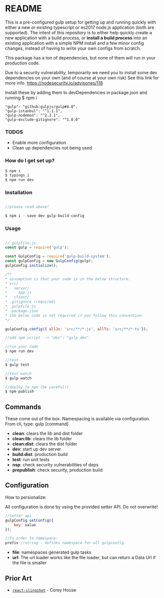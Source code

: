 # README #

This is a pre-configured gulp setup for getting up and running quickly with either a new or existing typescript or es2017 node.js application (both are supported). 
The intent of this repository is to either help quickly create a new application with a build process, or **install a build process** into an existing application with a simple NPM install and a few minor config changes, instead of having to write your own configs from scratch.

This package has a ton of dependencies, but none of them will run in your production code.

Due to a security vulnerability, temporarily we need you to install some dev dependencies on your own (and of course at your own risk)
See this link for more info. https://nodesecurity.io/advisories/118

Install these by adding them to devDependencies in package.json and running $ npm i

    "gulp": "github:gulpjs/gulp#4.0",
    "gulp-istanbul": "^1.1.1",
    "gulp-nodemon": "^2.2.1",
    "gulp-exclude-gitignore": "^1.0.0"

### TODOS ###
* Enable more configuration
* Clean up dependencies not being used

### How do I get set up? ###

```sh
$ npm i
$ typings i
$ npm run dev
```

### Installation ###

```js

//please read above!

$ npm i --save-dev gulp-build-config

```

### Usage ###

```js

// gulpfile.js
const gulp = require('gulp');

const GulpConfig = require('gulp-build-system');
const gulpConfig = new GulpConfig(gulp);
gulpConfig.initialize();

/**
* assumption is that your code is in the below structure: 
* src/
*   server/
*     app.js
*   client/
* .gitignore (required)
* .gulpfile.js
* .package.json
* the below code is not required if you follow this convention.
*/

gulpConfig.config({ allJs: 'src/**/*.js', allTs: 'src/**/*.ts'});

//add npm script --> "dev": "gulp dev"

//run your code
$ npm run dev

//test 
$ gulp test

//test watch
$ gulp watch

//deploy to npm (be careful!)
$ npm publish

```

## Commands
These come out of the box. Namespacing is available via configuration. From cli, type: gulp [command]

* **clean**: clears the lib and dist folder
* **clean:lib**: clears the lib folder
* **clean:dist**: clears the dist folder
* **dev**: start up dev server
* **build:dist**: production build
* **test**: run unit tests
* **nsp**: check security vulnerabilities of deps
* **prepublish**: check security, production build

## Configuration

How to persionalize:

All configuration is done by using the provided setter API. Do not overwrite!

```js
//setter api
gulpConfig.setConfig({
    key: value
});

//In order to namespace:
prefix //string - defines namespace for all gulpconfig.

```

* **file**: namespaces generated gulp tasks
* **url**: The url loader works like the file loader, but can return a Data Url if the file is smaller 

## Prior Art
* [`react-slingshot`](https://github.com/coryhouse/react-slingshot) - Corey House